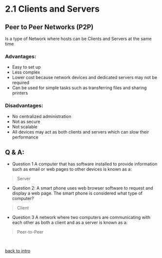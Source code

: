 # 2.1 Clients and Servers

## Peer to Peer Networks (P2P)

Is a type of Network where hosts can be Clients and Servers at the same time

### **Advantages**:

- Easy to set up
- Less complex
- Lower cost because network devices and dedicated servers may not be required
- Can be used for simple tasks such as transferring files and sharing printers

### **Disadvantages**:
- No centralized administration
- Not as secure
- Not scalable
- All devices may act as both clients and servers which can slow their performance

## Q & A:

- Question 1
A computer that has software installed to provide information such as email or web pages to other devices is known as a:
> Server

- Question 2:
A smart phone uses web browser software to request and display a web page. The smart phone is considered what type of computer?

> Client

- Question 3
A network where two computers are communicating with each other as both a client and as a server is known as a:
> Peer-to-Peer

<br>

[back to intro](2.0_intro.md)
